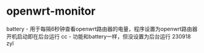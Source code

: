 # openwrt-monitor
battery - 用于每隔6秒钟查看openwrt路由器的电量，程序设置为openwrt路由器开机启动即在后台运行
cc - 功能和battery一样，但没设置为后台运行
230918 zyl
